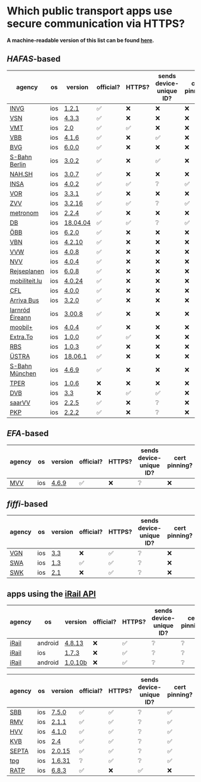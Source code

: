 # Which public transport apps use secure communication via HTTPS?

**A machine-readable version of this list can be found [here](list.json).**

## *HAFAS*-based

agency | os | version | official? | HTTPS? | sends device-unique ID? | cert pinning?
-------|----|---------|-----------|--------|-------------------------|--------------
[INVG](https://www.invg.de/)|ios|[1.2.1](https://itunes.apple.com/app/id938608154)|✅|❌|❌|❌
[VSN](https://www.vsninfo.de/)|ios|[4.3.3](https://itunes.apple.com/app/id1082290446)|✅|❌|❌|❌
[VMT](https://www.vmt-thueringen.de/)|ios|[2.0](https://itunes.apple.com/app/id1122038347)|✅|✅|❌|❌
[VBB](https://www.vbb.de/)|ios|[4.1.6](https://itunes.apple.com/app/id409357982)|✅|❌|✅|❌
[BVG](https://www.bvg.de/)|ios|[6.0.0](https://itunes.apple.com/app/id284971745)|✅|❌|❌|❌
[S-Bahn Berlin](https://www.s-bahn-berlin.de/)|ios|[3.0.2](https://itunes.apple.com/app/id739843840)|✅|❌|✅|❌
[NAH.SH](https://www.nah.sh/)|ios|[3.0.7](https://itunes.apple.com/app/id1045981959)|✅|❌|❌|❌
[INSA](https://www.insa.de)|ios|[4.0.2](https://itunes.apple.com/app/id461448116)|✅|✅|❔|✅
[VOR](https://www.vor.at)|ios|[3.3.1](https://itunes.apple.com/app/id371295078)|✅|❌|❌|❌
[ZVV](https://www.zvv.ch)|ios|[3.2.16](https://itunes.apple.com/app/id383891131)|✅|✅|❔|✅
[metronom](https://www.der-metronom.de/)|ios|[2.2.4](https://itunes.apple.com/app/id582667951)|✅|❌|❌|❌
[DB](https://www.bahn.de/)|ios|[18.04.04](https://itunes.apple.com/app/id343555245)|✅|✅|❔|✅
[ÖBB](https://www.oebb.at/)|ios|[6.2.0](https://itunes.apple.com/app/id315497345)|✅|❌|❌|❌
[VBN](https://www.vbn.de)|ios|[4.2.10](https://itunes.apple.com/app/id478311038)|✅|❌|❌|❌
[VVW](https://www.verkehrsverbund-warnow.de)|ios|[4.0.8](https://itunes.apple.com/app/id904205724)|✅|❌|❌|❌
[NVV](https://www.nvv.de/)|ios|[4.0.4](https://itunes.apple.com/app/id526331122)|✅|❌|❌|❌
[Rejseplanen](https://www.rejseplanen.dk/)|ios|[6.0.8](https://itunes.apple.com/app/id317007942)|✅|❌|❌|❌
[mobiliteit.lu](https://www.mobiliteit.lu/)|ios|[4.0.24](https://itunes.apple.com/app/id434829995)|✅|❌|❌|❌
[CFL](http://www.cfl.lu/)|ios|[4.0.0](https://itunes.apple.com/app/id406175215)|✅|❌|❌|❌
[Arriva Bus](https://www.arrivabus.co.uk/)|ios|[3.2.0](https://itunes.apple.com/app/id726162349)|✅|❌|❌|❌
[Iarnród Éireann](http://www.irishrail.ie)|ios|[3.00.8](https://itunes.apple.com/app/id588339413)|✅|❌|❌|❌
[moobil+](https://www.moobilplus.de/)|ios|[4.0.4](https://itunes.apple.com/app/id944249242)|✅|❌|❌|❌
[Extra.To](http://www.extrato.it)|ios|[1.0.0](https://itunes.apple.com/app/id1265383365)|✅|✅|❌|❌
[RBS](https://www.bahn.de/regiobusstuttgart/view/index.shtml)|ios|[1.0.3](https://itunes.apple.com/app/id1025722473)|✅|❌|❌|❌
[ÜSTRA](https://www.uestra.de)|ios|[18.06.1](https://itunes.apple.com/app/id1073096181)|✅|❌|❌|❌
[S-Bahn München](http://www.s-bahn-muenchen.de)|ios|[4.6.9](https://itunes.apple.com/app/id453714981)|✅|❌|❌|❌
[TPER](https://www.tper.it/)|ios|[1.0.6](https://itunes.apple.com/app/id1035571915)|❌|❌|❌|❌
[DVB](https://www.dvb.de)|ios|[3.3](https://itunes.apple.com/app/id314790387)|❌|✅|✅|❌
[saarVV](https://saarvv.de/)|ios|[2.2.5](https://itunes.apple.com/app/id574369626)|✅|❌|❔|❌
[PKP](http://www.pkp.pl)|ios|[2.2.2](https://itunes.apple.com/app/id529806476)|✅|❌|❔|❌

## *EFA*-based

agency | os | version | official? | HTTPS? | sends device-unique ID? | cert pinning?
-------|----|---------|-----------|--------|-------------------------|--------------
[MVV](https://www.mvv-muenchen.de/)|ios|[4.6.9](https://itunes.apple.com/app/id388686726)|✅|❌|❔|❌

## *fiffi*-based

agency | os | version | official? | HTTPS? | sends device-unique ID? | cert pinning?
-------|----|---------|-----------|--------|-------------------------|--------------
[VGN](https://www.vgn.de/)|ios|[3.3](https://itunes.apple.com/app/id582623425)|❌|✅|❔|❌
[SWA](https://www.sw-augsburg.de)|ios|[1.3](https://itunes.apple.com/app/id874288024)|✅|✅|❔|❌
[SWK](https://www.stadtwerke-konstanz.de)|ios|[2.1](https://itunes.apple.com/app/id429148903)|❌|✅|❔|❌

## apps using the [iRail API](https://api.irail.be/)

agency | os | version | official? | HTTPS? | sends device-unique ID? | cert pinning?
-------|----|---------|-----------|--------|-------------------------|--------------
[iRail](https://hello.irail.be/)|android|[4.8.13](https://play.google.com/store/apps/details?id=tof.cv.mpp)|❌|✅|❔|❔
[iRail](https://hello.irail.be/)|ios|[1.7.3](https://itunes.apple.com/app/id591205121)|❌|✅|❔|❔
[iRail](https://hello.irail.be/)|android|[1.0.10b](https://play.google.com/store/apps/details?id=be.hyperrail.android)|❌|✅|❔|❔

agency | os | version | official? | HTTPS? | sends device-unique ID? | cert pinning?
-------|----|---------|-----------|--------|-------------------------|--------------
[SBB](https://www.sbb.ch)|ios|[7.5.0](https://itunes.apple.com/app/id294855237)|✅|✅|❔|✅
[RMV](https://www.rmv.de)|ios|[2.1.1](https://itunes.apple.com/app/id382594207)|✅|✅|❔|✅
[HVV](https://www.hvv.de)|ios|[4.1.0](https://itunes.apple.com/app/id501995569)|✅|✅|❔|✅
[KVB](https://www.kvb.koeln/)|ios|[2.4](https://itunes.apple.com/app/id885841812)|✅|✅|❔|✅
[SEPTA](https://www.septa.org/)|ios|[2.0.15](https://itunes.apple.com/app/id724915219)|✅|✅|❔|✅
[tpg](https://tpg.ch)|ios|[1.6.31](https://itunes.apple.com/app/id421132153)|❔|✅|❔|✅
[RATP](https://www.ratp.fr/)|ios|[6.8.3](https://itunes.apple.com/app/id507107090)|✅|❌|✅|❌
